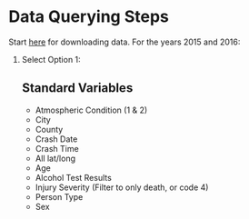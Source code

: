 # Data Querying Steps

Start [here](https://www-fars.nhtsa.dot.gov//QueryTool/QuerySection/SelectYear.aspx) for downloading data.  For the years 2015 and 2016:

1. Select Option 1:
   
   ## Standard Variables
   
   - Atmospheric Condition (1 & 2)
   - City
   - County
   - Crash Date
   - Crash Time
   - All lat/long
   - Age
   - Alcohol Test Results
   - Injury Severity (Filter to only death, or code 4)
   - Person Type
   - Sex